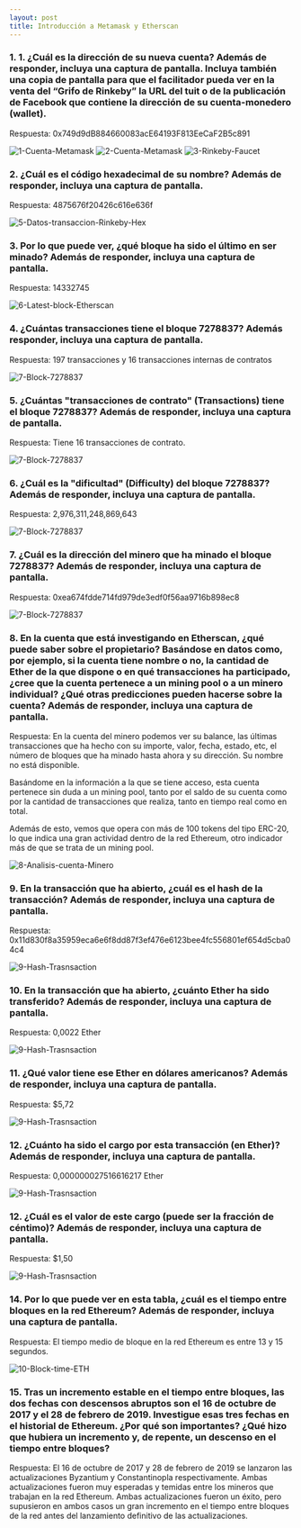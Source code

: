 ```yaml
---
layout: post
title: Introducción a Metamask y Etherscan
---
```


### 1.	1.	¿Cuál es la dirección de su nueva cuenta? Además de responder, incluya una captura de pantalla. Incluya también una copia de pantalla para que el facilitador pueda ver en la venta del “Grifo de Rinkeby” la URL del tuit o de la publicación de Facebook que contiene la dirección de su cuenta-monedero (wallet). 

Respuesta: 0x749d9dB884660083acE64193F813EeCaF2B5c891

![1-Cuenta-Metamask](https://user-images.githubusercontent.com/87420563/156944934-6b6f089b-3919-497a-9a82-f909d757d3b3.JPG)
![2-Cuenta-Metamask](https://user-images.githubusercontent.com/87420563/156944935-5f890f27-1f64-45b7-9ac0-5bff7fea16a2.JPG)
![3-Rinkeby-Faucet](https://user-images.githubusercontent.com/87420563/156944936-958f7881-8ec6-4cf1-b252-78fbd08ba3a5.JPG)



### 2.	¿Cuál es el código hexadecimal de su nombre? Además de responder, incluya una captura de pantalla.

Respuesta: 4875676f20426c616e636f

![5-Datos-transaccion-Rinkeby-Hex](https://user-images.githubusercontent.com/87420563/156944946-70f77baa-67c9-41ad-9eed-77b1694987b5.JPG)



### 3.	Por lo que puede ver, ¿qué bloque ha sido el último en ser minado? Además de responder, incluya una captura de pantalla. 

Respuesta: 14332745

![6-Latest-block-Etherscan](https://user-images.githubusercontent.com/87420563/156944958-7ecb73bb-eecf-4000-a883-04382229706a.JPG)



### 4.	¿Cuántas transacciones tiene el bloque 7278837? Además responder, incluya una captura de pantalla. 

Respuesta: 197 transacciones y 16 transacciones internas de contratos

![7-Block-7278837](https://user-images.githubusercontent.com/87420563/156944964-99e9a973-59fc-4a2a-b30b-ff41cb55003e.JPG)



### 5.	¿Cuántas "transacciones de contrato" (Transactions) tiene el bloque 7278837? Además de responder, incluya una captura de pantalla. 

Respuesta: Tiene 16 transacciones de contrato. 

![7-Block-7278837](https://user-images.githubusercontent.com/87420563/156944964-99e9a973-59fc-4a2a-b30b-ff41cb55003e.JPG)



### 6.	¿Cuál es la "dificultad" (Difficulty) del bloque 7278837? Además de responder, incluya una captura de pantalla. 

Respuesta: 2,976,311,248,869,643 
 
![7-Block-7278837](https://user-images.githubusercontent.com/87420563/156944964-99e9a973-59fc-4a2a-b30b-ff41cb55003e.JPG)



### 7.	¿Cuál es la dirección del minero que ha minado el bloque 7278837? Además de responder, incluya una captura de pantalla. 

Respuesta: 0xea674fdde714fd979de3edf0f56aa9716b898ec8
 
![7-Block-7278837](https://user-images.githubusercontent.com/87420563/156944964-99e9a973-59fc-4a2a-b30b-ff41cb55003e.JPG)



### 8.	En la cuenta que está investigando en Etherscan, ¿qué puede saber sobre el propietario? Basándose en datos como, por ejemplo, si la cuenta tiene nombre o no, la cantidad de  Ether de la que dispone o en qué transacciones ha participado, ¿cree que la cuenta pertenece a un mining pool o a un minero individual? ¿Qué otras predicciones pueden hacerse sobre la cuenta? Además de responder, incluya una captura de pantalla.  

Respuesta: En la cuenta del minero podemos ver su balance, las últimas transacciones que ha hecho con su importe, valor, fecha, estado, etc, el número de bloques que ha minado hasta ahora y su dirección. Su nombre no está disponible. 

Basándome en la información a la que se tiene acceso, esta cuenta pertenece sin duda a un mining pool, tanto por el saldo de su cuenta como por la cantidad de transacciones que realiza, tanto en tiempo real como en total. 

Además de esto, vemos que opera con más de 100 tokens del tipo ERC-20, lo que indica una gran actividad dentro de la red Ethereum, otro indicador más de que se trata de un mining pool.  

 
![8-Analisis-cuenta-Minero](https://user-images.githubusercontent.com/87420563/156944981-11915b5d-987f-447c-914a-7011341a45f7.JPG)



### 9.	En la transacción que ha abierto, ¿cuál es el hash de la transacción? Además de responder, incluya una captura de pantalla. 

Respuesta: 0x11d830f8a35959eca6e6f8dd87f3ef476e6123bee4fc556801ef654d5cba04c4
 
![9-Hash-Trasnsaction](https://user-images.githubusercontent.com/87420563/156944983-5c2a0872-ac79-48b5-b704-b4a937ca545f.JPG)



### 10.	En la transacción que ha abierto, ¿cuánto Ether ha sido transferido? Además de responder, incluya una captura de pantalla.

Respuesta: 0,0022 Ether
 
![9-Hash-Trasnsaction](https://user-images.githubusercontent.com/87420563/156944983-5c2a0872-ac79-48b5-b704-b4a937ca545f.JPG)



### 11.	¿Qué valor tiene ese Ether en dólares americanos? Además de responder, incluya una captura de pantalla.

Respuesta: $5,72
 
![9-Hash-Trasnsaction](https://user-images.githubusercontent.com/87420563/156944983-5c2a0872-ac79-48b5-b704-b4a937ca545f.JPG)



### 12.	¿Cuánto ha sido el cargo por esta transacción (en Ether)? Además de responder, incluya una captura de pantalla. 

Respuesta: 0,000000027516616217 Ether
 
![9-Hash-Trasnsaction](https://user-images.githubusercontent.com/87420563/156944983-5c2a0872-ac79-48b5-b704-b4a937ca545f.JPG)



### 12.	¿Cuál es el valor de este cargo (puede ser la fracción de céntimo)? Además de responder, incluya una captura de pantalla. 

Respuesta: $1,50
 
![9-Hash-Trasnsaction](https://user-images.githubusercontent.com/87420563/156944983-5c2a0872-ac79-48b5-b704-b4a937ca545f.JPG)



### 14.	Por lo que puede ver en esta tabla, ¿cuál es el tiempo entre bloques en la red Ethereum? Además de responder, incluya una captura de pantalla.  

Respuesta: El tiempo medio de bloque en la red Ethereum es entre 13 y 15 segundos.
 
![10-Block-time-ETH](https://user-images.githubusercontent.com/87420563/156944886-6542183d-a88f-44cd-9494-9449a4e0afe5.JPG)



### 15.	Tras un incremento estable en el tiempo entre bloques, las dos fechas con descensos abruptos son el 16 de octubre de 2017 y el 28 de febrero de 2019. Investigue esas tres fechas en el historial de Ethereum. ¿Por qué son importantes? ¿Qué hizo que hubiera un incremento y, de repente, un descenso en el tiempo entre bloques?  

Respuesta: El 16 de octubre de 2017 y 28 de febrero de 2019 se lanzaron las actualizaciones Byzantium y Constantinopla respectivamente. Ambas actualizaciones fueron muy esperadas y temidas entre los mineros que trabajan en la red Ethereum. Ambas actualizaciones fueron un éxito, pero supusieron en ambos casos un gran incremento en el tiempo entre bloques de la red antes del lanzamiento definitivo de las actualizaciones. 

